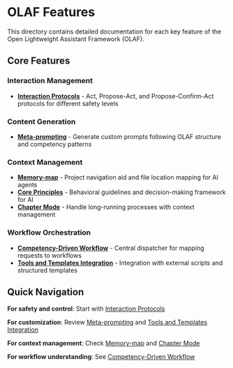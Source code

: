 # OLAF Features

This directory contains detailed documentation for each key feature of the Open Lightweight Assistant Framework (OLAF).

## Core Features

### Interaction Management
- **[Interaction Protocols](interaction-protocols.md)** - Act, Propose-Act, and Propose-Confirm-Act protocols for different safety levels

### Content Generation
- **[Meta-prompting](meta-prompting.md)** - Generate custom prompts following OLAF structure and competency patterns

### Context Management
- **[Memory-map](memory-map.md)** - Project navigation aid and file location mapping for AI agents
- **[Core Principles](core-principles.md)** - Behavioral guidelines and decision-making framework for AI
- **[Chapter Mode](chapter-mode.md)** - Handle long-running processes with context management

### Workflow Orchestration
- **[Competency-Driven Workflow](competency-driven-workflow.md)** - Central dispatcher for mapping requests to workflows
- **[Tools and Templates Integration](tools-and-templates.md)** - Integration with external scripts and structured templates

## Quick Navigation

**For safety and control**: Start with [Interaction Protocols](interaction-protocols.md)

**For customization**: Review [Meta-prompting](meta-prompting.md) and [Tools and Templates Integration](tools-and-templates.md)

**For context management**: Check [Memory-map](memory-map.md) and [Chapter Mode](chapter-mode.md)

**For workflow understanding**: See [Competency-Driven Workflow](competency-driven-workflow.md)
